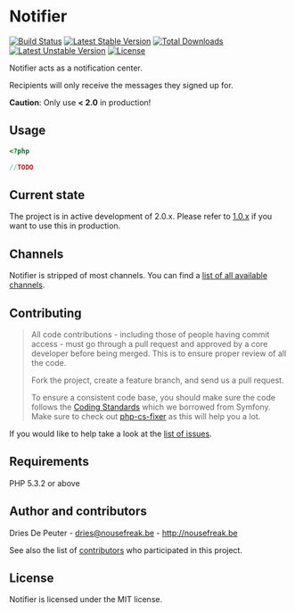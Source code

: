Notifier
========

[![Build Status](https://travis-ci.org/Notifier/Notifier.svg?branch=master)](https://travis-ci.org/Notifier/Notifier)
[![Latest Stable Version](https://poser.pugx.org/notifier/notifier/v/stable.svg)](https://packagist.org/packages/notifier/notifier) [![Total Downloads](https://poser.pugx.org/notifier/notifier/downloads.svg)](https://packagist.org/packages/notifier/notifier) [![Latest Unstable Version](https://poser.pugx.org/notifier/notifier/v/unstable.svg)](https://packagist.org/packages/notifier/notifier) [![License](https://poser.pugx.org/notifier/notifier/license.svg)](https://packagist.org/packages/notifier/notifier)

Notifier acts as a notification center.

Recipients will only receive the messages they signed up for.

**Caution**: Only use **< 2.0** in production!

## Usage
```php
<?php

//TODO
```

## Current state

The project is in active development of 2.0.x. Please refer to [1.0.x](https://github.com/Notifier/Notifier/blob/1.0.x/README.md) if you want to use this in production.



## Channels

Notifier is stripped of most channels. You can find a [list of all available channels](http://github.com/Notifier).

## Contributing

> All code contributions - including those of people having commit access - must
> go through a pull request and approved by a core developer before being
> merged. This is to ensure proper review of all the code.
>
> Fork the project, create a feature branch, and send us a pull request.
>
> To ensure a consistent code base, you should make sure the code follows
> the [Coding Standards](http://symfony.com/doc/2.0/contributing/code/standards.html)
> which we borrowed from Symfony.
> Make sure to check out [php-cs-fixer](https://github.com/fabpot/PHP-CS-Fixer) as this will help you a lot.

If you would like to help take a look at the [list of issues](http://github.com/Notifier/Notifier/issues).

## Requirements

PHP 5.3.2 or above

## Author and contributors

Dries De Peuter - <dries@nousefreak.be> - <http://nousefreak.be>

See also the list of [contributors](https://github.com/Notifier/Notifier/contributors) who participated in this project.

## License

Notifier is licensed under the MIT license.
